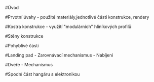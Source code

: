 #Úvod

#Prvotní úvahy - použité materiály,jednotlivé části konstrukce, rendery

#Kostra konstrukce - využití "modulárních" hliníkových profilů

#Stěny konstrukce

#Pohyblivé části

#Landing pad
    - Zarovnávací mechanismus
    - Nabíjení
    
#Dveře
    - Mechanismus
    
#Spodní část hangáru s elektronikou

